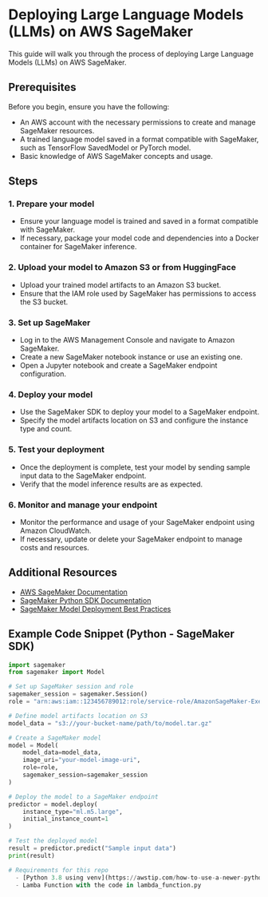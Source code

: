# Deploying Large Language Models (LLMs) on AWS SageMaker

This guide will walk you through the process of deploying Large Language Models (LLMs) on AWS SageMaker.

## Prerequisites
Before you begin, ensure you have the following:
- An AWS account with the necessary permissions to create and manage SageMaker resources.
- A trained language model saved in a format compatible with SageMaker, such as TensorFlow SavedModel or PyTorch model.
- Basic knowledge of AWS SageMaker concepts and usage.

## Steps

### 1. Prepare your model
- Ensure your language model is trained and saved in a format compatible with SageMaker.
- If necessary, package your model code and dependencies into a Docker container for SageMaker inference.

### 2. Upload your model to Amazon S3 or from HuggingFace
- Upload your trained model artifacts to an Amazon S3 bucket.
- Ensure that the IAM role used by SageMaker has permissions to access the S3 bucket.

### 3. Set up SageMaker
- Log in to the AWS Management Console and navigate to Amazon SageMaker.
- Create a new SageMaker notebook instance or use an existing one.
- Open a Jupyter notebook and create a SageMaker endpoint configuration.

### 4. Deploy your model
- Use the SageMaker SDK to deploy your model to a SageMaker endpoint.
- Specify the model artifacts location on S3 and configure the instance type and count.

### 5. Test your deployment
- Once the deployment is complete, test your model by sending sample input data to the SageMaker endpoint.
- Verify that the model inference results are as expected.

### 6. Monitor and manage your endpoint
- Monitor the performance and usage of your SageMaker endpoint using Amazon CloudWatch.
- If necessary, update or delete your SageMaker endpoint to manage costs and resources.

## Additional Resources
- [AWS SageMaker Documentation](https://docs.aws.amazon.com/sagemaker/)
- [SageMaker Python SDK Documentation](https://sagemaker.readthedocs.io/en/stable/)
- [SageMaker Model Deployment Best Practices](https://docs.aws.amazon.com/sagemaker/latest/dg/best-practices.html)

## Example Code Snippet (Python - SageMaker SDK)
```python
import sagemaker
from sagemaker import Model

# Set up SageMaker session and role
sagemaker_session = sagemaker.Session()
role = "arn:aws:iam::123456789012:role/service-role/AmazonSageMaker-ExecutionRole-20220318T124567"

# Define model artifacts location on S3
model_data = "s3://your-bucket-name/path/to/model.tar.gz"

# Create a SageMaker model
model = Model(
    model_data=model_data,
    image_uri="your-model-image-uri",
    role=role,
    sagemaker_session=sagemaker_session
)

# Deploy the model to a SageMaker endpoint
predictor = model.deploy(
    instance_type="ml.m5.large",
    initial_instance_count=1
)

# Test the deployed model
result = predictor.predict("Sample input data")
print(result)

# Requirements for this repo
  - [Python 3.8 using venv](https://awstip.com/how-to-use-a-newer-python-version-in-aws-sagemaker-notebook-1682a89625ef)
  - Lamba Function with the code in lambda_function.py

